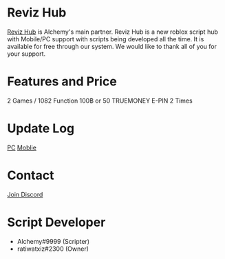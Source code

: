 # Reviz Hub
[Reviz Hub](https://alchemy-en.w3spaces.com/reviz.html) is Alchemy's main partner. Reviz Hub is a new roblox script hub with Mobile/PC support with scripts being developed all the time.
It is available for free through our system. We would like to thank all of you for your support.
# Features and Price
2 Games / 1082 Function
100฿ or 50 TRUEMONEY E-PIN 2 Times
# Update Log
[PC](https://github.com/ZoiIntra/Reviz/blob/main/UpdateLog/PC.md)
[Moblie](https://github.com/ZoiIntra/Reviz/blob/main/UpdateLog/Mobile.md)
# Contact
[Join Discord](https://discord.gg/9vw7emS3vZ)
# Script Developer
- Alchemy#9999 (Scripter)
- ratiwatxiz#2300 (Owner)
